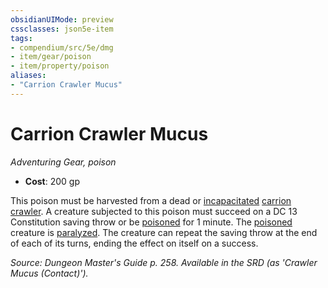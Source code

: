 ```yaml
---
obsidianUIMode: preview
cssclasses: json5e-item
tags:
- compendium/src/5e/dmg
- item/gear/poison
- item/property/poison
aliases: 
- "Carrion Crawler Mucus"
---
```

# Carrion Crawler Mucus
*Adventuring Gear, poison*  

- **Cost**: 200 gp

This poison must be harvested from a dead or [incapacitated](/3-Mechanics/CLI/rules/conditions.md#incapacitated) [carrion crawler](/3-Mechanics/CLI/bestiary/monstrosity/carrion-crawler.md). A creature subjected to this poison must succeed on a DC 13 Constitution saving throw or be [poisoned](/3-Mechanics/CLI/rules/conditions.md#poisoned) for 1 minute. The [poisoned](/3-Mechanics/CLI/rules/conditions.md#poisoned) creature is [paralyzed](/3-Mechanics/CLI/rules/conditions.md#paralyzed). The creature can repeat the saving throw at the end of each of its turns, ending the effect on itself on a success.

*Source: Dungeon Master's Guide p. 258. Available in the SRD (as 'Crawler Mucus (Contact)').*